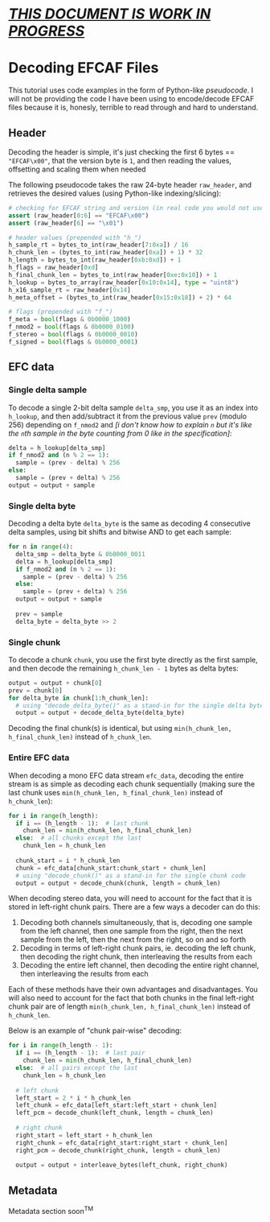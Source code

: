 # <ins>*THIS DOCUMENT IS WORK IN PROGRESS*</ins>

# Decoding EFCAF Files
This tutorial uses code examples in the form of Python-like *pseudocode*. I will not be providing the code I have been using to encode/decode EFCAF files because it is, honesly, terrible to read through and hard to understand.
## Header
Decoding the header is simple, it's just checking the first 6 bytes == `"EFCAF\x00"`, that the version byte is `1`, and then reading the values, offsetting and scaling them when needed

The following pseudocode takes the raw 24-byte header `raw_header`, and retrieves the desired values (using Python-like indexing/slicing):
```py
# checking for EFCAF string and version (in real code you would not use assert statements, this is just an example)
assert (raw_header[0:6] == "EFCAF\x00")
assert (raw_header[6] == "\x01")

# header values (prepended with "h_")
h_sample_rt = bytes_to_int(raw_header[7:0xa]) / 16
h_chunk_len = (bytes_to_int(raw_header[0xa]) + 1) * 32
h_length = bytes_to_int(raw_header[0xb:0xd]) + 1
h_flags = raw_header[0xd]
h_final_chunk_len = bytes_to_int(raw_header[0xe:0x10]) + 1
h_lookup = bytes_to_array(raw_header[0x10:0x14], type = "uint8")
h_x16_sample_rt = raw_header[0x14]
h_meta_offset = (bytes_to_int(raw_header[0x15:0x18]) + 2) * 64

# flags (prepended with "f_")
f_meta = bool(flags & 0b0000_1000)
f_nmod2 = bool(flags & 0b0000_0100)
f_stereo = bool(flags & 0b0000_0010)
f_signed = bool(flags & 0b0000_0001)
```
## EFC data
### Single delta sample
To decode a single 2-bit delta sample `delta_smp`, you use it as an index into `h_lookup`, and then add/subtract it from the previous value `prev` (modulo 256) depending on `f_nmod2` and *\[i don't know how to explain `n` but it's like the `n`th sample in the byte counting from 0 like in the specification\]*:
```py
delta = h_lookup[delta_smp]
if f_nmod2 and (n % 2 == 1):
  sample = (prev - delta) % 256
else:
  sample = (prev + delta) % 256
output = output + sample
```
### Single delta byte
Decoding a delta byte `delta_byte` is the same as decoding 4 consecutive delta samples, using bit shifts and bitwise AND to get each sample:
```py
for n in range(4):
  delta_smp = delta_byte & 0b0000_0011
  delta = h_lookup[delta_smp]
  if f_nmod2 and (n % 2 == 1):
    sample = (prev - delta) % 256
  else:
    sample = (prev + delta) % 256
  output = output + sample
  
  prev = sample
  delta_byte = delta_byte >> 2
```
### Single chunk
To decode a chunk `chunk`, you use the first byte directly as the first sample, and then decode the remaining `h_chunk_len - 1` bytes as delta bytes:
```py
output = output + chunk[0]
prev = chunk[0]
for delta_byte in chunk[1:h_chunk_len]:
  # using "decode_delta_byte()" as a stand-in for the single delta byte code
  output = output + decode_delta_byte(delta_byte)
```
Decoding the final chunk(s) is identical, but using `min(h_chunk_len, h_final_chunk_len)` instead of `h_chunk_len`.
### Entire EFC data
When decoding a mono EFC data stream `efc_data`, decoding the entire stream is as simple as decoding each chunk sequentially (making sure the last chunk uses `min(h_chunk_len, h_final_chunk_len)` instead of `h_chunk_len`):
```py
for i in range(h_length):
  if i == (h_length - 1):  # last chunk
    chunk_len = min(h_chunk_len, h_final_chunk_len)
  else:  # all chunks except the last
    chunk_len = h_chunk_len
  
  chunk_start = i * h_chunk_len
  chunk = efc_data[chunk_start:chunk_start + chunk_len]
  # using "decode_chunk()" as a stand-in for the single chunk code
  output = output + decode_chunk(chunk, length = chunk_len)
```
When decoding stereo data, you will need to account for the fact that it is stored in left-right chunk pairs. There are a few ways a decoder can do this:
1) Decoding both channels simultaneously, that is, decoding one sample from the left channel, then one sample from the right, then the next sample from the left, then the next from the right, so on and so forth
2) Decoding in terms of left-right chunk pairs, ie. decoding the left chunk, then decoding the right chunk, then interleaving the results from each
3) Decoding the entire left channel, then decoding the entire right channel, then interleaving the results from each

Each of these methods have their own advantages and disadvantages. You will also need to account for the fact that both chunks in the final left-right chunk pair are of length `min(h_chunk_len, h_final_chunk_len)` instead of `h_chunk_len`.

Below is an example of "chunk pair-wise" decoding:
```py
for i in range(h_length - 1):
  if i == (h_length - 1):  # last pair
    chunk_len = min(h_chunk_len, h_final_chunk_len)
  else:  # all pairs except the last
    chunk_len = h_chunk_len
  
  # left chunk
  left_start = 2 * i * h_chunk_len
  left_chunk = efc_data[left_start:left_start + chunk_len]
  left_pcm = decode_chunk(left_chunk, length = chunk_len)
  
  # right chunk
  right_start = left_start + h_chunk_len
  right_chunk = efc_data[right_start:right_start + chunk_len]
  right_pcm = decode_chunk(right_chunk, length = chunk_len)
  
  output = output + interleave_bytes(left_chunk, right_chunk)
```
## Metadata
Metadata section soon<sup>TM</sup>

